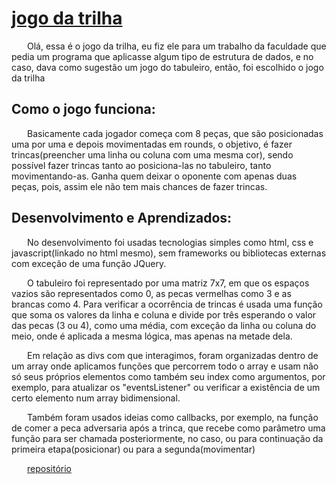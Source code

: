 <style>
    p{
        text-indent:25px
    }
</style>


<a href="https://brayanlolv.github.io/jogo-trilha/index.html"> <h1>jogo da trilha</h1></a>

<p>Olá, essa é o jogo da trilha, eu fiz ele para um trabalho da faculdade que pedia um programa que aplicasse algum tipo de estrutura de dados, e no caso, dava como sugestão um  jogo do tabuleiro, então, foi escolhido o jogo da trilha
</p>

<h2>Como o jogo funciona:</h2>

<p>
Basicamente cada jogador começa com 8 peças, que são posicionadas uma por uma e  depois movimentadas em rounds, o objetivo, é fazer trincas(preencher uma linha ou coluna com uma mesma cor), sendo possível fazer trincas tanto ao posiciona-las no tabuleiro, tanto movimentando-as. Ganha quem deixar o oponente com apenas duas peças, pois, assim ele não tem mais chances de fazer trincas.</p>

<h2>Desenvolvimento e Aprendizados:</h2>

<p>No desenvolvimento foi usadas tecnologias simples como html, css e javascript(linkado no html mesmo), sem frameworks ou bibliotecas externas com exceção de uma função JQuery.</p>

<p>
O tabuleiro foi representado por uma matriz 7x7, em que os espaços vazios são representados como 0, as pecas vermelhas como 3 e as brancas como 4. Para verificar a ocorrência de trincas é usada uma função que soma os valores da linha e coluna e divide por três esperando o valor das pecas (3 ou 4), como uma média, com exceção da  linha ou coluna do meio, onde é aplicada a mesma lógica, mas apenas na   metade dela.</p>

<p>Em relação as divs com que interagimos, foram organizadas dentro de um array onde aplicamos funções que percorrem todo o array e usam não só seus próprios elementos como também seu index como argumentos, por exemplo, para atualizar os "eventsListener" ou verificar a existência de um certo elemento num array bidimensional.
</p>
<p>Também foram usados ideias como callbacks, por exemplo, na função de comer a peca adversaria após a trinca, que recebe como parâmetro uma função para ser chamada posteriormente, no caso, ou para continuação da primeira etapa(posicionar) ou para a segunda(movimentar)</p>

<a href="https://github.com/brayanlolv/jogo-trilha">repositório</a>